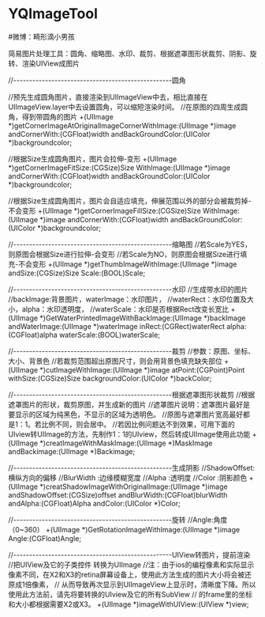 # YQImageTool
#微博：畸形滴小男孩

简易图片处理工具：圆角、缩略图、水印、裁剪、根据遮罩图形状裁剪、阴影、旋转、渲染UIView成图片

//--------------------------------------------------圆角

//预先生成圆角图片，直接渲染到UIImageView中去，相比直接在UIImageView.layer中去设置圆角，可以缩短渲染时间。
//在原图的四周生成圆角，得到带圆角的图片
+(UIImage *)getCornerImageAtOriginalImageCornerWithImage:(UIImage *)image
                                           andCornerWith:(CGFloat)width
                                      andBackGroundColor:(UIColor *)backgroundcolor;

//根据Size生成圆角图片，图片会拉伸-变形
+(UIImage *)getCornerImageFitSize:(CGSize)Size
                       WithImage:(UIImage *)image
                   andCornerWith:(CGFloat)width
              andBackGroundColor:(UIColor *)backgroundcolor;


//根据Size生成圆角图片，图片会自适应填充，伸展范围以外的部分会被裁剪掉-不会变形
+(UIImage *)getCornerImageFillSize:(CGSize)Size
                        WithImage:(UIImage *)image
                    andCornerWith:(CGFloat)width
               andBackGroundColor:(UIColor *)backgroundcolor;

//--------------------------------------------------缩略图
//若Scale为YES，则原图会根据Size进行拉伸-会变形
//若Scale为NO，则原图会根据Size进行填充-不会变形
+(UIImage *)getThumbImageWithImage:(UIImage *)image
                           andSize:(CGSize)Size
                             Scale:(BOOL)Scale;

//--------------------------------------------------水印
//生成带水印的图片
//backImage:背景图片，waterImage：水印图片，
//waterRect：水印位置及大小，alpha：水印透明度，
//waterScale：水印是否根据Rect改变长宽比
+(UIImage *)GetWaterPrintedImageWithBackImage:(UIImage *)backImage
                                andWaterImage:(UIImage *)waterImage
                                       inRect:(CGRect)waterRect
                                        alpha:(CGFloat)alpha
                                   waterScale:(BOOL)waterScale;

//--------------------------------------------------裁剪
//参数：原图、坐标、大小、背景色
//若裁剪范围超出原图尺寸，则会用背景色填充缺失部位
+(UIImage *)cutImageWithImage:(UIImage *)image
                      atPoint:(CGPoint)Point
                     withSize:(CGSize)Size
              backgroundColor:(UIColor *)backColor;

//--------------------------------------------------根据遮罩图形状裁剪
//根据遮罩图片的形状，裁剪原图，并生成新的图片
//遮罩图片说明：遮罩图片最好是要显示的区域为纯黑色，不显示的区域为透明色。
//原图与遮罩图片宽高最好都是1：1。若比例不同，则会居中。
//若因比例问题达不到效果，可用下面的UIview转UIImage的方法，先制作1：1的UIview，然后转成UIImage使用此功能
+(UIImage *)creatImageWithMaskImage:(UIImage *)MaskImage
                       andBackimage:(UIImage *)Backimage;

//--------------------------------------------------生成阴影
//ShadowOffset:横纵方向的偏移
//BlurWidth   :边缘模糊宽度
//Alpha       :透明度
//Color       :阴影颜色
+(UIImage *)creatShadowImageWithOriginalImage:(UIImage *)image
                              andShadowOffset:(CGSize)offset
                                 andBlurWidth:(CGFloat)blurWidth
                                     andAlpha:(CGFloat)Alpha
                                     andColor:(UIColor *)Color;

//--------------------------------------------------旋转
//Angle:角度（0~360）
+(UIImage  *)GetRotationImageWithImage:(UIImage *)image
                                 Angle:(CGFloat)Angle;

//--------------------------------------------------UIView转图片，提前渲染
//把UIView及它的子类控件 转换为UIImage
//注：由于ios的编程像素和实际显示像素不同，在X2和X3的retina屏幕设备上，使用此方法生成的图片大小将会被还原成1倍像素，
//   从而导致再次显示到UIImageView上显示时，清晰度下降。所以使用此方法前，请先将要转换的UIview及它的所有SubView
//   的frame里的坐标和大小都根据需要X2或X3。
+(UIImage *)imageWithUIView:(UIView *)view;
